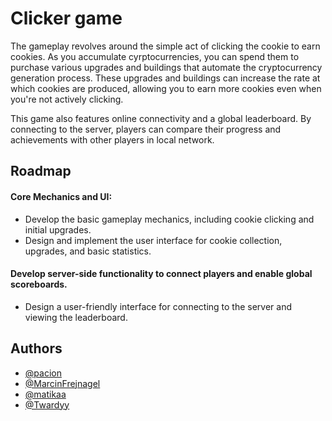 # Clicker game
The gameplay revolves around the simple act of clicking the cookie to earn cookies. As you accumulate cyrptocurrencies, you can spend them to purchase various upgrades and buildings that automate the cryptocurrency generation process. These upgrades and buildings can increase the rate at which cookies are produced, allowing you to earn more cookies even when you're not actively clicking.

This game also features online connectivity and a global leaderboard. By connecting to the server, players can compare their progress and achievements with other players in local network.

## Roadmap
#### Core Mechanics and UI:
- Develop the basic gameplay mechanics, including cookie clicking and initial upgrades.
- Design and implement the user interface for cookie collection, upgrades, and basic statistics.

#### Develop server-side functionality to connect players and enable global scoreboards.
- Design a user-friendly interface for connecting to the server and viewing the leaderboard.

## Authors
- [@pacion](https://github.com/pacion)
- [@MarcinFrejnagel](https://github.com/MarcinFrejnagel)
- [@matikaa](https://github.com/matikaa)
- [@Twardyy](https://github.com/Twardyy)
